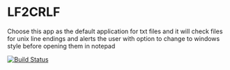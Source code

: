 # LF2CRLF
Choose this app as the default application for txt files and it will check files for unix line endings and alerts the user with option to change to windows style before opening them in notepad

[![Build Status](https://travis-ci.org/Grezzo/LF2CRLF.svg?branch=master)](https://travis-ci.org/Grezzo/LF2CRLF)
